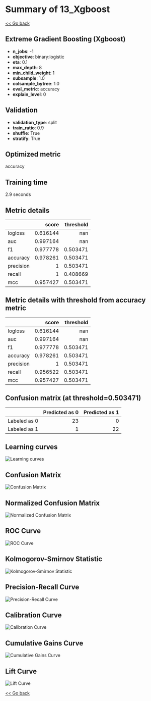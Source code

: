 # Summary of 13_Xgboost

[<< Go back](../README.md)


## Extreme Gradient Boosting (Xgboost)
- **n_jobs**: -1
- **objective**: binary:logistic
- **eta**: 0.1
- **max_depth**: 8
- **min_child_weight**: 1
- **subsample**: 1.0
- **colsample_bytree**: 1.0
- **eval_metric**: accuracy
- **explain_level**: 0

## Validation
 - **validation_type**: split
 - **train_ratio**: 0.9
 - **shuffle**: True
 - **stratify**: True

## Optimized metric
accuracy

## Training time

2.9 seconds

## Metric details
|           |    score |   threshold |
|:----------|---------:|------------:|
| logloss   | 0.616144 |  nan        |
| auc       | 0.997164 |  nan        |
| f1        | 0.977778 |    0.503471 |
| accuracy  | 0.978261 |    0.503471 |
| precision | 1        |    0.503471 |
| recall    | 1        |    0.408669 |
| mcc       | 0.957427 |    0.503471 |


## Metric details with threshold from accuracy metric
|           |    score |   threshold |
|:----------|---------:|------------:|
| logloss   | 0.616144 |  nan        |
| auc       | 0.997164 |  nan        |
| f1        | 0.977778 |    0.503471 |
| accuracy  | 0.978261 |    0.503471 |
| precision | 1        |    0.503471 |
| recall    | 0.956522 |    0.503471 |
| mcc       | 0.957427 |    0.503471 |


## Confusion matrix (at threshold=0.503471)
|              |   Predicted as 0 |   Predicted as 1 |
|:-------------|-----------------:|-----------------:|
| Labeled as 0 |               23 |                0 |
| Labeled as 1 |                1 |               22 |

## Learning curves
![Learning curves](learning_curves.png)
## Confusion Matrix

![Confusion Matrix](confusion_matrix.png)


## Normalized Confusion Matrix

![Normalized Confusion Matrix](confusion_matrix_normalized.png)


## ROC Curve

![ROC Curve](roc_curve.png)


## Kolmogorov-Smirnov Statistic

![Kolmogorov-Smirnov Statistic](ks_statistic.png)


## Precision-Recall Curve

![Precision-Recall Curve](precision_recall_curve.png)


## Calibration Curve

![Calibration Curve](calibration_curve_curve.png)


## Cumulative Gains Curve

![Cumulative Gains Curve](cumulative_gains_curve.png)


## Lift Curve

![Lift Curve](lift_curve.png)



[<< Go back](../README.md)

